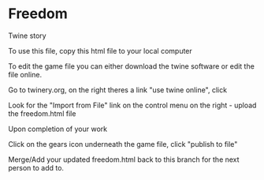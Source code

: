 # Freedom
Twine story 

To use this file, copy this html file to your local computer

To edit the game file you can either download the twine software or edit the file online.

Go to twinery.org, on the right theres a link "use twine online", click

Look for the "Import from File" link on the control menu on the right - upload the freedom.html file

Upon completion of your work

Click on the gears icon underneath the game file, click "publish to file"

Merge/Add your updated freedom.html back to this branch for the next person to add to.
